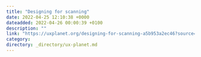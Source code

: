```yaml
---
title: "Designing for scanning"
date: 2022-04-25 12:10:38 +0000
dateadded: 2022-04-26 00:00:39 +0100
description: ""
link: "https://uxplanet.org/designing-for-scanning-a5b953a2ec46?source=rss----819cc2aaeee0---4"
category:
directory: _directory/ux-planet.md
---
```

